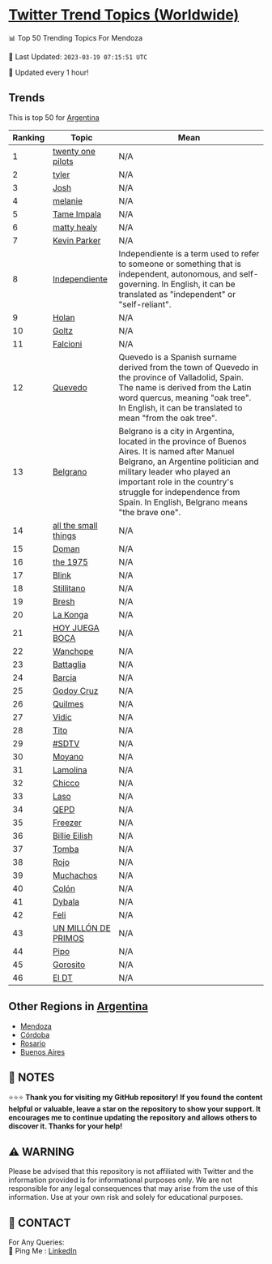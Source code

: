 [Twitter Trend Topics (Worldwide)](https://github.com/ErcinDedeoglu/Twitter-Trend-Topics)
==========


📊 Top 50 Trending Topics For Mendoza

📆 Last Updated: `2023-03-19 07:15:51 UTC`

🔧 Updated every 1 hour!


## Trends

This is top 50 for [Argentina](</Argentina>)

| Ranking | Topic | Mean |
| ------- | ------------ | ------------ |
| 1 | [twenty one pilots](http://twitter.com/search?q=twenty+one+pilots) | N/A |
| 2 | [tyler](http://twitter.com/search?q=tyler) | N/A |
| 3 | [Josh](http://twitter.com/search?q=Josh) | N/A |
| 4 | [melanie](http://twitter.com/search?q=melanie) | N/A |
| 5 | [Tame Impala](http://twitter.com/search?q=Tame+Impala) | N/A |
| 6 | [matty healy](http://twitter.com/search?q=matty+healy) | N/A |
| 7 | [Kevin Parker](http://twitter.com/search?q=Kevin+Parker) | N/A |
| 8 | [Independiente](http://twitter.com/search?q=Independiente) | Independiente is a term used to refer to someone or something that is independent, autonomous, and self-governing. In English, it can be translated as "independent" or "self-reliant". |
| 9 | [Holan](http://twitter.com/search?q=Holan) | N/A |
| 10 | [Goltz](http://twitter.com/search?q=Goltz) | N/A |
| 11 | [Falcioni](http://twitter.com/search?q=Falcioni) | N/A |
| 12 | [Quevedo](http://twitter.com/search?q=Quevedo) | Quevedo is a Spanish surname derived from the town of Quevedo in the province of Valladolid, Spain. The name is derived from the Latin word quercus, meaning "oak tree". In English, it can be translated to mean "from the oak tree". |
| 13 | [Belgrano](http://twitter.com/search?q=Belgrano) | Belgrano is a city in Argentina, located in the province of Buenos Aires. It is named after Manuel Belgrano, an Argentine politician and military leader who played an important role in the country's struggle for independence from Spain. In English, Belgrano means "the brave one". |
| 14 | [all the small things](http://twitter.com/search?q=all+the+small+things) | N/A |
| 15 | [Doman](http://twitter.com/search?q=Doman) | N/A |
| 16 | [the 1975](http://twitter.com/search?q=the+1975) | N/A |
| 17 | [Blink](http://twitter.com/search?q=Blink) | N/A |
| 18 | [Stillitano](http://twitter.com/search?q=Stillitano) | N/A |
| 19 | [Bresh](http://twitter.com/search?q=Bresh) | N/A |
| 20 | [La Konga](http://twitter.com/search?q=La+Konga) | N/A |
| 21 | [HOY JUEGA BOCA](http://twitter.com/search?q=HOY+JUEGA+BOCA) | N/A |
| 22 | [Wanchope](http://twitter.com/search?q=Wanchope) | N/A |
| 23 | [Battaglia](http://twitter.com/search?q=Battaglia) | N/A |
| 24 | [Barcia](http://twitter.com/search?q=Barcia) | N/A |
| 25 | [Godoy Cruz](http://twitter.com/search?q=Godoy+Cruz) | N/A |
| 26 | [Quilmes](http://twitter.com/search?q=Quilmes) | N/A |
| 27 | [Vidic](http://twitter.com/search?q=Vidic) | N/A |
| 28 | [Tito](http://twitter.com/search?q=Tito) | N/A |
| 29 | [#SDTV](http://twitter.com/search?q=%23SDTV) | N/A |
| 30 | [Moyano](http://twitter.com/search?q=Moyano) | N/A |
| 31 | [Lamolina](http://twitter.com/search?q=Lamolina) | N/A |
| 32 | [Chicco](http://twitter.com/search?q=Chicco) | N/A |
| 33 | [Laso](http://twitter.com/search?q=Laso) | N/A |
| 34 | [QEPD](http://twitter.com/search?q=QEPD) | N/A |
| 35 | [Freezer](http://twitter.com/search?q=Freezer) | N/A |
| 36 | [Billie Eilish](http://twitter.com/search?q=Billie+Eilish) | N/A |
| 37 | [Tomba](http://twitter.com/search?q=Tomba) | N/A |
| 38 | [Rojo](http://twitter.com/search?q=Rojo) | N/A |
| 39 | [Muchachos](http://twitter.com/search?q=Muchachos) | N/A |
| 40 | [Colón](http://twitter.com/search?q=Col%c3%b3n) | N/A |
| 41 | [Dybala](http://twitter.com/search?q=Dybala) | N/A |
| 42 | [Feli](http://twitter.com/search?q=Feli) | N/A |
| 43 | [UN MILLÓN DE PRIMOS](http://twitter.com/search?q=UN+MILL%c3%93N+DE+PRIMOS) | N/A |
| 44 | [Pipo](http://twitter.com/search?q=Pipo) | N/A |
| 45 | [Gorosito](http://twitter.com/search?q=Gorosito) | N/A |
| 46 | [El DT](http://twitter.com/search?q=El+DT) | N/A |



## Other Regions in [Argentina](</Argentina>)

* [Mendoza](</Argentina/Mendoza.md>)
* [Córdoba](</Argentina/Córdoba.md>)
* [Rosario](</Argentina/Rosario.md>)
* [Buenos Aires](</Argentina/Buenos Aires.md>)



## 📝 NOTES

⭐⭐⭐ **Thank you for visiting my GitHub repository! If you found the content helpful or valuable, leave a star on the repository to show your support. It encourages me to continue updating the repository and allows others to discover it. Thanks for your help!**


## ⚠️ WARNING

Please be advised that this repository is not affiliated with Twitter and the information provided is for informational purposes only. We are not responsible for any legal consequences that may arise from the use of this information. Use at your own risk and solely for educational purposes.


## 📨 CONTACT

 For Any Queries:  
            🏓 Ping Me : [LinkedIn](https://www.linkedin.com/in/ercindedeoglu/)
